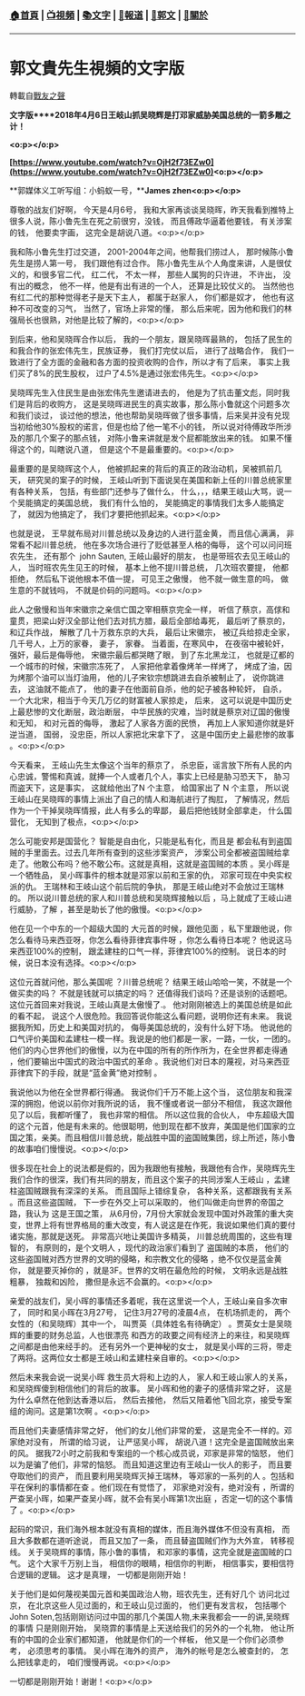 ###  [:house:首頁](https://github.com/ourhimalayas/home) | [:tv:視頻](https://github.com/ourhimalayas/videos) | [:books:文字](https://github.com/ourhimalayas/txt) | [:newspaper:報道](https://github.com/ourhimalayas/news) | [:eagle:郭文](https://github.com/ourhimalayas/guomedia) | [:pray:關於](https://github.com/ourhimalayas/home/tree/master/about)
---
# 郭文貴先生視頻的文字版
轉載自[戰友之聲](http://littleantvoice.blogspot.com)

**文字版****2018年4月6日王岐山抓吴晓辉是打邓家威胁美国总统的一箭多雕之计！**

**<o:p></o:p>**

**[https://www.youtube.com/watch?v=OjH2f73EZw0](https://www.youtube.com/watch?v=OjH2f73EZw0)<o:p></o:p>**



**郭媒体义工听写组：小蚂蚁一号，****James zhen<o:p></o:p>**



尊敬的战友们好啊， 今天是4月6号， 我和大家再谈谈吴晓晖，昨天我看到推特上很多人说，陈小鲁先生在死之前很穷，没钱， 而且傅政华逼着他要钱， 有关涉案的钱， 他要卖字画， 这完全是胡说八道。<o:p></o:p>



我和陈小鲁先生打过交道， 2001-2004年之间，他帮我们捞过人， 那时候陈小鲁先生是捞人第一号， 我们跟他有过合作。 陈小鲁先生从个人角度来讲，人是很仗义的，和很多官二代， 红二代， 不太一样， 那些人属狗的只许进， 不许出， 没有出的概念， 他不一样，他是有出有进的一个人， 还算是比较仗义的。 当然他也有红二代的那种觉得老子是天下主人， 都属于赵家人， 你们都是奴才， 他也有这种不可改变的习气， 当然了，官场上非常的懂， 那么后来呢，因为他和我们的林强局长也很熟，对他是比较了解的，<o:p></o:p>



到后来，他和吴晓晖合作以后， 我的一个朋友，跟吴晓晖最熟的， 包括了民生的和我合作的张宏伟先生，民族证券， 我们打完仗以后， 进行了战略合作， 我们一致进行了全方面的金融和各方面的投资收购的合作，所以才有了后来， 事实上我们买了8%的民生股权， 过户了4.5%是通过张宏伟先生。<o:p></o:p>



吴晓晖先生入住民生是由张宏伟先生邀请进去的， 他是为了抗击董文彪，同时我们是背后的收购方， 这是吴晓晖进民生的真实故事，那么陈小鲁就这个问题多次和我们谈过， 谈过他的想法，他也帮助吴晓晖做了很多事情，后来吴并没有兑现当初给他30%股权的诺言，但是也给了他一笔不小的钱， 所以说对待傅政华所涉及的那几个案子的那点钱， 对陈小鲁来讲就是发个屁都能放出来的钱。 如果不懂得这个的，叫瞎说八道， 但是这个不是最重要的。<o:p></o:p>



最重要的是吴晓晖这个人， 他被抓起来的背后的真正的政治动机，吴被抓前几天， 研究吴的案子的时候， 王岐山听到下面说吴在美国和新上任的川普总统家里有各种关系， 包括，有些部门还参与了做什么， 什么，，，结果王岐山大骂，说一个吴能搞定的美国总统， 我们有什么怕的， 吴能搞定的事情我们太多人能搞定了， 就因为他搞定了， 我们才要把他抓起来。<o:p></o:p>



也就是说， 王早就布局对川普总统以及身边的人进行蓝金黄， 而且信心满满， 非常看不起川普总统， 他在多次场合进行了贬低甚至人格的侮辱， 这个可以问问班农先生， 还有那个  john Sauten, 王岐山最好的朋友， 也是带班农去见王岐山的人， 当时班农先生见王的时候， 基本上他不提川普总统， 几次班农要提， 他都拒绝， 然后私下说他根本不值一提， 可见王之傲慢， 他不就一做生意的吗， 做生意的不就钱吗， 不就是价码的问题吗。<o:p></o:p>



此人之傲慢和当年宋徽宗之亲信亡国之宰相蔡京完全一样， 听信了蔡京，高俅和童贯，把梁山好汉全部让他们去对抗方腊，最后全部给毒死， 最后听了蔡京的， 和辽兵作战， 解散了几十万救东京的大兵， 最后让宋徽宗， 被辽兵给掠走全家， 几千号人，上万的家眷， 妻子， 家眷。 当着面，在寒风中， 在夜宿中被轮奸， 强奸，最后是侮辱他， 宋徽宗最后都哭瞎了眼， 到了东北黑龙江， 也就是辽都的一个城市的时候，宋徽宗冻死了， 人家把他拿着像烤羊一样烤了， 烤成了油，因为烤那个油可以当灯油用， 他的儿子宋钦宗想跳进去自杀被制止了， 说你跳进去， 这油就不能点了， 他的妻子在他面前自杀，他的妃子被各种轮奸， 自杀， 一个大北宋，相当于今天几万亿的财富被人家掠走， 后来， 这可以说是中国历史上最悲惨的文化断层，政治断层， 中华民族的灾难，当时就是蔡京对辽国的傲慢和无知， 和对元首的侮辱， 激起了人家各方面的民愤， 再加上人家知道你就是奸逆当道， 国弱， 没忠臣，所以人家把北宋拿下了， 这是中国历史上最悲惨的故事 。<o:p></o:p>



今天看来， 王岐山先生太像这个当年的蔡京了， 杀忠臣，谣言放下所有人民的内心忠诚，警惕和真诚，就捧一个人或者几个人，事实上已经是胁习恐天下， 胁习而盗天下，这是事实， 这就给他出了N 个主意， 给国家出了 N 个主意， 所以说王岐山在吴晓晖的事情上派出了自己的情人和海航进行了掏肛， 了解情况，然后作为一个干掉吴晓晖情报，此人有多么的卑鄙， 最后把他钱财全部拿走， 什么国营化， 无知到了极点，<o:p></o:p>



怎么可能安邦是国营化？ 智能是自由化，只能是私有化，而且是 都会私有到盗国贼的手里面去。过去几年所有查到的这些涉案资产， 涉案公司全都被盗国贼给拿走了。他敢公布吗？他不敢公布。这就是真相，这就是盗国贼的本质 。吴小晖是一个牺牲品， 吴小晖事件的根本就是邓家以前和王家的仇， 邓家可现在中央实权派的仇。 王瑞林和王岐山这个前后院的争执， 那是王岐山绝对不会放过王瑞林的。 所以说川普总统的家人和川普总统和吴晓辉接触以后 ，马上就成了王岐山进行威胁，了解 ，甚至是助长了他的傲慢。<o:p></o:p>



他在见一个中东的一个超级大国的 大元首的时候，跟他见面 ，私下里跟他说，你怎么看待马来西亚呀，你怎么看待菲律宾事件呀 ，你怎么看待日本呢？ 他说这马来西亚100%的控制， 跟孟建柱的口气一样，菲律宾100%的控制。 说日本的时候，说日本没有选择。<o:p></o:p>



这位元首就问他，那么美国呢 ？川普总统呢？ 结果王岐山哈哈一笑，不就是一个做买卖的吗？ 不就是钱就可以搞定的吗？ 还值得我们谈吗？还是谈别的话题吧。 这位元首回来对我说，王岐山真是太傲慢了.。 他对刚刚被选上的美国总统是如此的看不起， 说这个人很危险。我回答说你能这么看问题，说明你还有未来。 我说据我所知，历史上和美国对抗的， 侮辱美国总统的，没有什么好下场。 他说他的口气评价美国和孟建柱一模一样。我说是的他们都是一家，一路，一伙，一团的。他们的内心世界他们的傲慢，以为在中国的所有的所作所为，在全世界都走得通 ，他们要输出中国式的政治中国式的革命 。我说他们对日本的蔑视，对马来西亚菲律宾下的手段，就是“蓝金黄”绝对控制 。



我说他以为他在全世界都行得通。 我说你们千万不能上这个当， 这位朋友和我深深的拥抱，他说以前你对我所说的话， 我不懂或者说一部分不相信， 我这次跟他见了以后，我都听懂了， 我也非常的相信。 所以这位我的合伙人， 中东超级大国的这个元首，他是有未来的。他很聪明，他到现在都不放弃，美国是他们国家的立国之策，亲美。而且相信川普总统，能战胜中国的盗国贼集团，综上所述，陈小鲁的故事咱们慢慢说。<o:p></o:p>



很多现在社会上的说法都是假的，因为我跟他有接触，我跟他有合作，吴晓辉先生我们合作的很深，我们有共同的朋友，而且这个案子的共同涉案人王岐山 ，孟建柱盗国贼跟我有深深的关系。 而且国际上错综复杂， 各种关系，这都跟我有关系 。而且这些盗国贼， 下一步在外交上可以采取的， 他们叫做走向世界的帝国之路，我认为 这是王国之策， 从6月份，7月份大家就会发现中国对外政策的重大突变，世界上将有世界格局的重大改变，有人说这是在作死，我说如果他们真的要付诸实施，那就是送死。 非常高兴地让美国许多精英， 川普总统周围的，这些有理智的， 有原则的，是个文明人 ，现代的政治家们看到了 盗国贼的本质， 他们的这些盗国贼对西方世界的文明的侵略，和宗教文化的侵略 ，绝不仅仅是蓝金黄你， 就是要灭掉你的 ，就是3F。世界的文明在最危险的时候， 文明永远是战胜粗暴， 独裁和凶险， 撒但是永远不会赢的。<o:p></o:p>



亲爱的战友们，吴小晖的事情还多着呢，我在这里说一个人，王岐山亲自多次审了， 同时和吴小晖在3月27号， 记住3月27号的凌晨4点， 在机场抓走的， 两个女性的（和吴晓辉）其中一个， 叫贾英（具体姓名有待确定） 。贾英女士是吴晓辉的重要的财务总监，人也很漂亮 和西方的政要之间有经济上的来往，和吴晓辉之间都是由他来经手的。 还有另外一个更神秘的女士， 就是吴小晖的三将，带走了两将。这两位女士都是王岐山和孟建柱亲自审的。<o:p></o:p>



然后未来我会说一说吴小晖 救生员大将和上边的人， 家人和王岐山家人的关系， 和吴晓辉傻到相信他们的背后的故事。 吴小晖和他的妻子的感情非常之好， 这是为什么卓然在他到达香港以后， 然后去接他， 然后又陪着他飞回北京，接受专案组的询问。这是第1次啊 。<o:p></o:p>



而且他们夫妻感情非常之好， 他们的女儿他们非常的爱， 这是完全不一样的。邓家绝对没有， 所谓的给习说， 让严惩吴小晖， 胡说八道！这完全是盗国贼放出来的风。 据我72小时之前我和专案组的一个核心成员说，邓家是非常的恼怒， 他们以为是骗了他们，非常的恼怒。 而且知道这里边有王岐山一伙人的影子， 而且要夺取他们的资产， 而且要利用吴晓辉灭掉王瑞林， 等邓家的一系列的人 。包括和平在保利的事情都在查 。他们现在有觉悟了， 邓家绝对没有，绝对没有 ，所谓的严查吴小晖，如果严查吴小晖，就不会有吴小晖第1次出庭 ，否定一切的这个事情了 。<o:p></o:p>



起码的常识，我们海外根本就没有真相的媒体，而且海外媒体不但没有真相， 而且大多数都在道听途说， 而且又加了一条， 而且替盗国贼们作为大外宣， 转移视线。 关于吴晓辉的事情，陈小鲁的事情， 和邓家的事情，这完全就是盗国贼的口气。 这个大家千万别上当， 相信你的眼睛，相信你的判断， 相信事实，要相信符合逻辑的逻辑。 这才是真理， 一切都是刚刚开始！



关于他们是如何蔑视美国元首和美国政治人物，班农先生，还有好几个 访问北过京， 在北京这些人见过面的，和王岐山见过面的， 他们更有发言权， 包括哪个John Soten,包括刚刚访问过中国的那几个美国人物,未来我都会一一的讲,吴晓辉的事情 只是刚刚开始， 吴晓霏的事情是上天送给我们的另外的一个礼物， 他让所有的中国的企业家们都知道， 他就是你们的一个样板， 他又是一个你们必须参考， 必须思考的事情。 吴小晖在海外的资产， 海外的帐号是怎么被查封的， 怎么把钱拿走的， 咱们慢慢再说。<o:p></o:p>

一切都是刚刚开始！谢谢！<o:p></o:p>


  
<u></u><sub></sub><sup></sup><strike></strike>